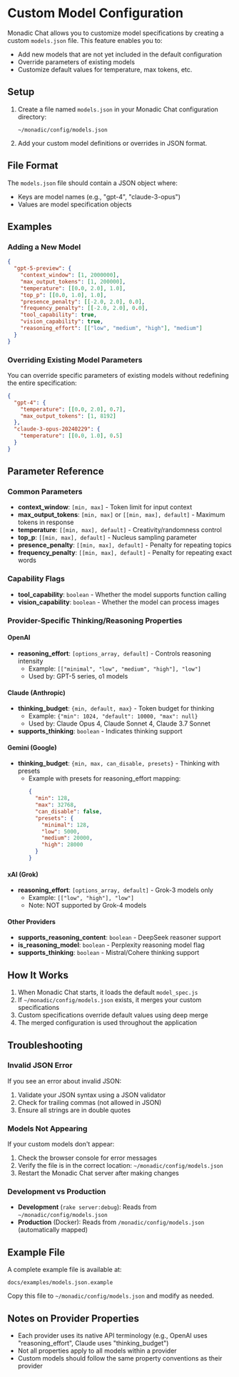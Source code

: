 # Custom Model Configuration

Monadic Chat allows you to customize model specifications by creating a custom `models.json` file. This feature enables you to:

- Add new models that are not yet included in the default configuration
- Override parameters of existing models
- Customize default values for temperature, max tokens, etc.

## Setup

1. Create a file named `models.json` in your Monadic Chat configuration directory:
   ```
   ~/monadic/config/models.json
   ```

2. Add your custom model definitions or overrides in JSON format.

## File Format

The `models.json` file should contain a JSON object where:
- Keys are model names (e.g., "gpt-4", "claude-3-opus")
- Values are model specification objects

## Examples

### Adding a New Model

```json
{
  "gpt-5-preview": {
    "context_window": [1, 2000000],
    "max_output_tokens": [1, 200000],
    "temperature": [[0.0, 2.0], 1.0],
    "top_p": [[0.0, 1.0], 1.0],
    "presence_penalty": [[-2.0, 2.0], 0.0],
    "frequency_penalty": [[-2.0, 2.0], 0.0],
    "tool_capability": true,
    "vision_capability": true,
    "reasoning_effort": [["low", "medium", "high"], "medium"]
  }
}
```

### Overriding Existing Model Parameters

You can override specific parameters of existing models without redefining the entire specification:

```json
{
  "gpt-4": {
    "temperature": [[0.0, 2.0], 0.7],
    "max_output_tokens": [1, 8192]
  },
  "claude-3-opus-20240229": {
    "temperature": [[0.0, 1.0], 0.5]
  }
}
```

## Parameter Reference

### Common Parameters

- **context_window**: `[min, max]` - Token limit for input context
- **max_output_tokens**: `[min, max]` or `[[min, max], default]` - Maximum tokens in response
- **temperature**: `[[min, max], default]` - Creativity/randomness control
- **top_p**: `[[min, max], default]` - Nucleus sampling parameter
- **presence_penalty**: `[[min, max], default]` - Penalty for repeating topics
- **frequency_penalty**: `[[min, max], default]` - Penalty for repeating exact words

### Capability Flags

- **tool_capability**: `boolean` - Whether the model supports function calling
- **vision_capability**: `boolean` - Whether the model can process images

### Provider-Specific Thinking/Reasoning Properties

#### OpenAI
- **reasoning_effort**: `[options_array, default]` - Controls reasoning intensity
  - Example: `[["minimal", "low", "medium", "high"], "low"]`
  - Used by: GPT-5 series, o1 models

#### Claude (Anthropic)
- **thinking_budget**: `{min, default, max}` - Token budget for thinking
  - Example: `{"min": 1024, "default": 10000, "max": null}`
  - Used by: Claude Opus 4, Claude Sonnet 4, Claude 3.7 Sonnet
- **supports_thinking**: `boolean` - Indicates thinking support

#### Gemini (Google)
- **thinking_budget**: `{min, max, can_disable, presets}` - Thinking with presets
  - Example with presets for reasoning_effort mapping:
    ```json
    {
      "min": 128,
      "max": 32768,
      "can_disable": false,
      "presets": {
        "minimal": 128,
        "low": 5000,
        "medium": 20000,
        "high": 28000
      }
    }
    ```

#### xAI (Grok)
- **reasoning_effort**: `[options_array, default]` - Grok-3 models only
  - Example: `[["low", "high"], "low"]`
  - Note: NOT supported by Grok-4 models

#### Other Providers
- **supports_reasoning_content**: `boolean` - DeepSeek reasoner support
- **is_reasoning_model**: `boolean` - Perplexity reasoning model flag
- **supports_thinking**: `boolean` - Mistral/Cohere thinking support

## How It Works

1. When Monadic Chat starts, it loads the default `model_spec.js`
2. If `~/monadic/config/models.json` exists, it merges your custom specifications
3. Custom specifications override default values using deep merge
4. The merged configuration is used throughout the application

## Troubleshooting

### Invalid JSON Error

If you see an error about invalid JSON:
1. Validate your JSON syntax using a JSON validator
2. Check for trailing commas (not allowed in JSON)
3. Ensure all strings are in double quotes

### Models Not Appearing

If your custom models don't appear:
1. Check the browser console for error messages
2. Verify the file is in the correct location: `~/monadic/config/models.json`
3. Restart the Monadic Chat server after making changes

### Development vs Production

- **Development** (`rake server:debug`): Reads from `~/monadic/config/models.json`
- **Production** (Docker): Reads from `/monadic/config/models.json` (automatically mapped)

## Example File

A complete example file is available at:
```
docs/examples/models.json.example
```

Copy this file to `~/monadic/config/models.json` and modify as needed.

## Notes on Provider Properties

- Each provider uses its native API terminology (e.g., OpenAI uses "reasoning_effort", Claude uses "thinking_budget")
- Not all properties apply to all models within a provider
- Custom models should follow the same property conventions as their provider